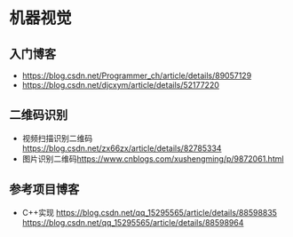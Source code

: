 # 机器视觉

## 入门博客

  * <https://blog.csdn.net/Programmer_ch/article/details/89057129>
  * <https://blog.csdn.net/djcxym/article/details/52177220>
  
## 二维码识别
  * 视频扫描识别二维码<https://blog.csdn.net/zx66zx/article/details/82785334>
  * 图片识别二维码<https://www.cnblogs.com/xushengming/p/9872061.html>
  
## 参考项目博客
  * C++实现
    <https://blog.csdn.net/qq_15295565/article/details/88598835>
    <https://blog.csdn.net/qq_15295565/article/details/88598964>